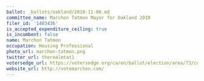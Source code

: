 ```yaml
---
ballot: _ballots/oakland/2018-11-06.md
committee_name: Marchon Tatmon Mayor for Oakland 2018
filer_id: '1403436'
is_accepted_expenditure_ceiling: true
is_incumbent: false
name: Marchon Tatmon
occupation: Housing Professional
photo_url: marchon-tatmon.png
twitter_url: therealmtat1
votersedge_url: https://votersedge.org/ca/en/ballot/election/area/73/contests/contest/17342/candidate/139776?&county=alameda%20county&election_authority_id=1
website_url: http://votemarchon.com/
---
```

